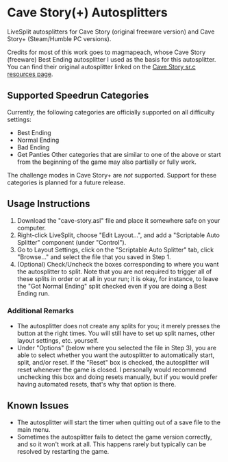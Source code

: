 # Cave Story(+) Autosplitters
LiveSplit autosplitters for Cave Story (original freeware version) and Cave Story+ (Steam/Humble PC versions).

Credits for most of this work goes to magmapeach, whose Cave Story (freeware) Best Ending autosplitter I used as the basis for this autosplitter.
You can find their original autosplitter linked on the [Cave Story sr.c resources page](https://www.speedrun.com/cave_story/resources).

## Supported Speedrun Categories
Currently, the following categories are officially supported on all difficulty settings:
- Best Ending
- Normal Ending
- Bad Ending
- Get Panties
Other categories that are similar to one of the above or start from the beginning of the game may also partially or fully work.

The challenge modes in Cave Story+ are *not* supported. Support for these categories is planned for a future release.

## Usage Instructions
1. Download the "cave-story.asl" file and place it somewhere safe on your computer.
2. Right-click LiveSplit, choose "Edit Layout...", and add a "Scriptable Auto Splitter" component (under "Control").
3. Go to Layout Settings, click on the "Scriptable Auto Splitter" tab, click "Browse..." and select the file that you saved in Step 1.
4. (Optional) Check/Uncheck the boxes corresponding to where you want the autosplitter to split.
Note that you are not required to trigger all of these splits in order or at all in your run; it is okay, for instance, to leave the "Got Normal Ending" split checked even if you are doing a Best Ending run.

### Additional Remarks
- The autosplitter does not create any splits for you; it merely presses the button at the right times.
You will still have to set up split names, other layout settings, etc. yourself.
- Under "Options" (below where you selected the file in Step 3), you are able to select
whether you want the autosplitter to automatically start, split, and/or reset.
If the "Reset" box is checked, the autosplitter will reset whenever the game is closed.
I personally would recommend unchecking this box and doing resets manually, but if you
would prefer having automated resets, that's why that option is there.

## Known Issues

- The autosplitter will start the timer when quitting out of a save file to the main menu.
- Sometimes the autosplitter fails to detect the game version correctly, and so it won't work at all.
This happens rarely but typically can be resolved by restarting the game.

